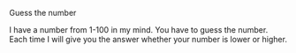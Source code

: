 Guess the number
  
I have a number from 1-100 in my mind. You have to guess the number. Each time I will give you the answer whether your number is lower or higher. 


